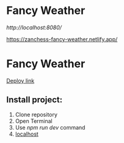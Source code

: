 # Fancy Weather

 *http://localhost:8080/*

https://zanchess-fancy-weather.netlify.app/
 # Fancy Weather
 
[Deploy link](https://zanchess-fancy-weather.netlify.app/)

## Install project:

1. Clone repository
2. Open Terminal
3. Use _npm run dev_ command
4. [localhost](http://localhost:8080/)

